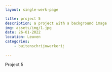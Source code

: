 ```yaml
---
layout: single-werk-page

title: project 5
description: a project with a background image
img: assets/img/1.jpg
date: 26-01-2022
location: Leuven
categories:
    - buitenschrijnwerkerij

---
```


Project 5
